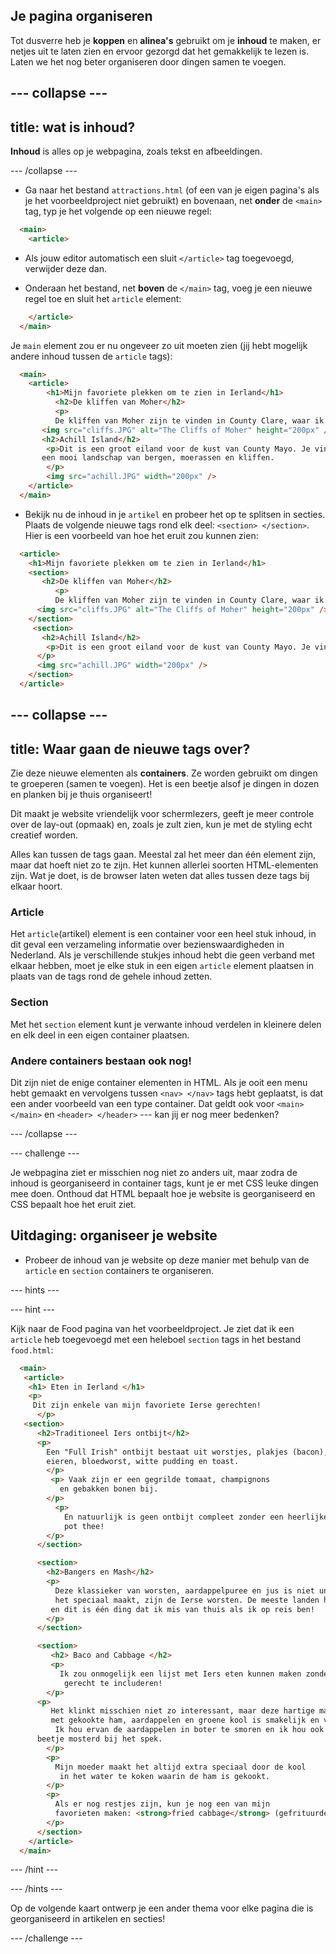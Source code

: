 ## Je pagina organiseren

Tot dusverre heb je **koppen** en **alinea's** gebruikt om je **inhoud** te maken, er netjes uit te laten zien en ervoor gezorgd dat het gemakkelijk te lezen is. Laten we het nog beter organiseren door dingen samen te voegen.

## \--- collapse \---

## title: wat is inhoud?

**Inhoud** is alles op je webpagina, zoals tekst en afbeeldingen.

\--- /collapse \---

+ Ga naar het bestand `attractions.html` (of een van je eigen pagina's als je het voorbeeldproject niet gebruikt) en bovenaan, net **onder** de `<main>` tag, typ je het volgende op een nieuwe regel: 

```html
  <main>
    <article>
```

+ Als jouw editor automatisch een sluit `</article>` tag toegevoegd, verwijder deze dan.

+ Onderaan het bestand, net **boven** de `</main>` tag, voeg je een nieuwe regel toe en sluit het `article` element:

```html
    </article>
  </main>
```

Je `main` element zou er nu ongeveer zo uit moeten zien (jij hebt mogelijk andere inhoud tussen de `article` tags):

```html
  <main>
    <article>
        <h1>Mijn favoriete plekken om te zien in Ierland</h1>  
          <h2>De kliffen van Moher</h2> 
          <p>
          De kliffen van Moher zijn te vinden in County Clare, waar ik vandaan kom. Kijk hoe cool ze zijn!</p> 
       <img src="cliffs.JPG" alt="The Cliffs of Moher" height="200px" />
       <h2>Achill Island</h2> 
        <p>Dit is een groot eiland voor de kust van County Mayo. Je vindt er wild en 
       een mooi landschap van bergen, moerassen en kliffen.
        </p>
        <img src="achill.JPG" width="200px" />
    </article>
  </main>
```

+ Bekijk nu de inhoud in je `artikel` en probeer het op te splitsen in secties. Plaats de volgende nieuwe tags rond elk deel: `<section> </section>`. Hier is een voorbeeld van hoe het eruit zou kunnen zien:

```html
  <article>
    <h1>Mijn favoriete plekken om te zien in Ierland</h1>
    <section>
       <h2>De kliffen van Moher</h2> 
          <p>
          De kliffen van Moher zijn te vinden in County Clare, waar ik vandaan kom. Kijk hoe cool ze zijn!</p> 
      <img src="cliffs.JPG" alt="The Cliffs of Moher" height="200px" />
    </section>
     <section>
       <h2>Achill Island</h2> 
        <p>Dit is een groot eiland voor de kust van County Mayo. Je vindt er wild en een mooi landschap van bergen, moerassen en kliffen.
      </p>
      <img src="achill.JPG" width="200px" />
    </section>
  </article>
```

## \--- collapse \---

## title: Waar gaan de nieuwe tags over?

Zie deze nieuwe elementen als **containers**. Ze worden gebruikt om dingen te groeperen (samen te voegen). Het is een beetje alsof je dingen in dozen en planken bij je thuis organiseert!

Dit maakt je website vriendelijk voor schermlezers, geeft je meer controle over de lay-out (opmaak) en, zoals je zult zien, kun je met de styling echt creatief worden.

Alles kan tussen de tags gaan. Meestal zal het meer dan één element zijn, maar dat hoeft niet zo te zijn. Het kunnen allerlei soorten HTML-elementen zijn. Wat je doet, is de browser laten weten dat alles tussen deze tags bij elkaar hoort.

### Article

Het `article`(artikel) element is een container voor een heel stuk inhoud, in dit geval een verzameling informatie over bezienswaardigheden in Nederland. Als je verschillende stukjes inhoud hebt die geen verband met elkaar hebben, moet je elke stuk in een eigen `article` element plaatsen in plaats van de tags rond de gehele inhoud zetten.

### Section

Met het `section` element kunt je verwante inhoud verdelen in kleinere delen en elk deel in een eigen container plaatsen.

### Andere containers bestaan ook nog!

Dit zijn niet de enige container elementen in HTML. Als je ooit een menu hebt gemaakt en vervolgens tussen `<nav> </nav>` tags hebt geplaatst, is dat een ander voorbeeld van een type container. Dat geldt ook voor `<main> </main>` en `<header> </header>` \--- kan jij er nog meer bedenken?

\--- /collapse \---

\--- challenge \---

Je webpagina ziet er misschien nog niet zo anders uit, maar zodra de inhoud is georganiseerd in container tags, kunt je er met CSS leuke dingen mee doen. Onthoud dat HTML bepaalt hoe je website is georganiseerd en CSS bepaalt hoe het eruit ziet.

## Uitdaging: organiseer je website

+ Probeer de inhoud van je website op deze manier met behulp van de `article` en `section` containers te organiseren. 

\--- hints \---

\--- hint \---

Kijk naar de Food pagina van het voorbeeldproject. Je ziet dat ik een `article` heb toegevoegd met een heleboel `section` tags in het bestand `food.html`:

```html
  <main> 
   <article> 
    <h1> Eten in Ierland </h1> 
    <p>
     Dit zijn enkele van mijn favoriete Ierse gerechten!
      </p>
   <section>
      <h2>Traditioneel Iers ontbijt</h2>
      <p>
        Een "Full Irish" ontbijt bestaat uit worstjes, plakjes (bacon), 
        eieren, bloedworst, witte pudding en toast.
        </p>
         <p> Vaak zijn er een gegrilde tomaat, champignons 
           en gebakken bonen bij.
        </p>
          <p>
            En natuurlijk is geen ontbijt compleet zonder een heerlijke
            pot thee!
        </p>
      </section>

      <section> 
        <h2>Bangers en Mash</h2>
        <p>
          Deze klassieker van worsten, aardappelpuree en jus is niet uniek voor Ierland, maar wat 
          het speciaal maakt, zijn de Ierse worsten. De meeste landen hebben hun eigen manier om worsten te maken, 
         en dit is één ding dat ik mis van thuis als ik op reis ben!
        </p>
      </section>

      <section>
         <h2> Baco and Cabbage </h2> 
         <p>
           Ik zou onmogelijk een lijst met Iers eten kunnen maken zonder dit zeer traditionele 
            gerecht te includeren!
        </p>
      <p>
         Het klinkt misschien niet zo interessant, maar deze hartige maaltijd 
         met gekookte ham, aardappelen en groene kool is smakelijk en vullend.
          Ik hou ervan de aardappelen in boter te smoren en ik hou ook van een 
      beetje mosterd bij het spek.
        </p>
        <p>
          Mijn moeder maakt het altijd extra speciaal door de kool 
           in het water te koken waarin de ham is gekookt.
        </p>
        <p>
          Als er nog restjes zijn, kun je nog een van mijn 
          favorieten maken: <strong>fried cabbage</strong> (gefrituurde kool)!
        </p>
      </section>
    </article>     
  </main>
```

\--- /hint \---

\--- /hints \---

Op de volgende kaart ontwerp je een ander thema voor elke pagina die is georganiseerd in artikelen en secties!

\--- /challenge \---